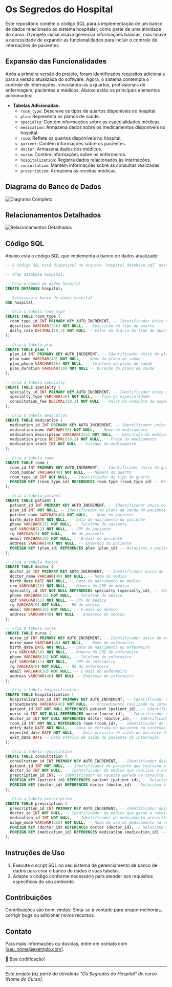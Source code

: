 # Os Segredos do Hospital

Este repositório contém o código SQL para a implementação de um banco de dados relacionado ao sistema hospitalar, como parte de uma atividade do curso. O projeto inicial visava gerenciar informações básicas, mas houve a necessidade de expandir as funcionalidades para incluir o controle de internações de pacientes.

## Expansão das Funcionalidades

Após a primeira versão do projeto, foram identificados requisitos adicionais para a versão atualizada do software. Agora, o sistema contempla o controle de internações, vinculando-as a quartos, profissionais de enfermagem, pacientes e médicos. Abaixo estão os principais elementos adicionados:

- **Tabelas Adicionadas:**
  - `room_type`: Descreve os tipos de quartos disponíveis no hospital.
  - `plan`: Representa os planos de saúde.
  - `specialty`: Contém informações sobre as especialidades médicas.
  - `medication`: Armazena dados sobre os medicamentos disponíveis no hospital.
  - `room`: Reflete os quartos disponíveis no hospital.
  - `patient`: Contém informações sobre os pacientes.
  - `doctor`: Armazena dados dos médicos.
  - `nurse`: Contém informações sobre os enfermeiros.
  - `hospitalization`: Registra dados relacionados às internações.
  - `consultation`: Mantém informações sobre as consultas realizadas.
  - `prescription`: Armazena as receitas médicas.

## Diagrama do Banco de Dados 
![Diagrama Completo](1.png) 
## Relacionamentos Detalhados 
![Relacionamentos Detalhados](2.png)

## Código SQL

Abaixo está o código SQL que implementa o banco de dados atualizado:

```sql
-- O código SQL está disponível no arquivo `hospital_database.sql` neste repositório.

-- drop database hospital;

-- Cria o banco de dados hospital
CREATE DATABASE hospital;

-- Seleciona o banco de dados hospital
USE hospital;

-- Cria a tabela room_type
CREATE TABLE room_type (
  room_type_id INT PRIMARY KEY AUTO_INCREMENT, -- Identificador único do tipo de quarto
  descricao VARCHAR(250) NOT NULL, -- Descrição do tipo de quarto
  daily_rate DECIMAL(10,2) NOT NULL -- Valor da diária do tipo de quarto
);

-- Cria a tabela plan
CREATE TABLE plan (
  plan_id INT PRIMARY KEY AUTO_INCREMENT, -- Identificador único do plano de saúde
  plan_name VARCHAR(40) NOT NULL, -- Nome do plano de saúde
  plan_phone VARCHAR(16) NOT NULL, -- Telefone do plano de saúde
  plan_duration VARCHAR(10) NOT NULL -- Duração do plano de saúde
);

-- Cria a tabela specialty
CREATE TABLE specialty (
  specialty_id INT PRIMARY KEY AUTO_INCREMENT, -- Identificador único da especialidade
  specialty_type VARCHAR(40) NOT NULL, -- Tipo da especialidade
  consultation_fee DECIMAL(10,2) NOT NULL -- Valor da consulta da especialidade
);

-- Cria a tabela medication
CREATE TABLE medication (
  medication_id INT PRIMARY KEY AUTO_INCREMENT, -- Identificador único do medicamento
  medication_name VARCHAR(50) NOT NULL, -- Nome do medicamento
  medication_description VARCHAR(255) NOT NULL, -- Descrição do medicamento
  medication_price DECIMAL(10,2) NOT NULL, -- Preço do medicamento
  medication_stock INT NOT NULL -- Estoque do medicamento
);

-- Cria a tabela room
CREATE TABLE room (
  room_id INT PRIMARY KEY AUTO_INCREMENT, -- Identificador único do quarto
  room_number VARCHAR(40) NOT NULL, -- Número do quarto
  room_type_id INT NOT NULL, -- Identificador do tipo de quarto
  FOREIGN KEY (room_type_id) REFERENCES room_type (room_type_id) -- Relaciona o quarto com o tipo de quarto
);

-- Cria a tabela patient
CREATE TABLE patient (
  patient_id INT PRIMARY KEY AUTO_INCREMENT, -- Identificador único do paciente
  plan_id INT NOT NULL, -- Identificador do plano de saúde do paciente
  patient_name VARCHAR(40) NOT NULL, -- Nome do paciente
  birth_date DATE NOT NULL, -- Data de nascimento do paciente
  phone VARCHAR(15) NOT NULL, -- Telefone do paciente
  cpf VARCHAR(11) NOT NULL, -- CPF do paciente
  rg VARCHAR(9) NOT NULL, -- RG do paciente
  email VARCHAR(30) NOT NULL, -- E-mail do paciente
  address VARCHAR(40) NOT NULL, -- Endereço do paciente
  FOREIGN KEY (plan_id) REFERENCES plan (plan_id) -- Relaciona o paciente com o plano de saúde
);

-- Cria a tabela doctor
CREATE TABLE doctor (
  doctor_id INT PRIMARY KEY AUTO_INCREMENT, -- Identificador único do médico
  doctor_name VARCHAR(40) NOT NULL, -- Nome do médico
  birth_date DATE NOT NULL, -- Data de nascimento do médico
  crm VARCHAR(10) NOT NULL, -- Número do CRM do médico
  specialty_id INT NOT NULL REFERENCES specialty (specialty_id), -- Identificador da especialidade do médico
  phone VARCHAR(15) NOT NULL, -- Telefone do médico
  cpf VARCHAR(11) NOT NULL, -- CPF do médico
  rg VARCHAR(9) NOT NULL, -- RG do médico
  email VARCHAR(30) NOT NULL, -- E-mail do médico
  address VARCHAR(40) NOT NULL -- Endereço do médico
);

-- Cria a tabela nurse
CREATE TABLE nurse (
  nurse_id INT PRIMARY KEY AUTO_INCREMENT, -- Identificador único do enfermeiro
  nurse_name VARCHAR(40) NOT NULL, -- Nome do enfermeiro
  birth_date DATE NOT NULL, -- Data de nascimento do enfermeiro
  cre VARCHAR(10) NOT NULL, -- Número do CRE do enfermeiro
  phone VARCHAR(15) NOT NULL, -- Telefone do enfermeiro
  cpf VARCHAR(11) NOT NULL, -- CPF do enfermeiro
  rg VARCHAR(9) NOT NULL, -- RG do enfermeiro
  email VARCHAR(30) NOT NULL, -- E-mail do enfermeiro
  address VARCHAR(40) NOT NULL -- Endereço do enfermeiro
);

-- Cria a tabela hospitalization
CREATE TABLE hospitalization (
  hospitalization_id INT PRIMARY KEY AUTO_INCREMENT, -- Identificador único da internação
  procedimento VARCHAR(40) NOT NULL, -- Procedimento realizado na internação
  patient_id INT NOT NULL REFERENCES patient (patient_id), -- Identificador do paciente internado
  nurse_id INT NOT NULL REFERENCES nurse (nurse_id), -- Identificador do enfermeiro responsável pela internação
  doctor_id INT NOT NULL REFERENCES doctor (doctor_id), -- Identificador do médico responsável pela internação
  room_id INT NOT NULL REFERENCES room (room_id), -- Identificador do quarto onde o paciente está internado
  entry_date DATE NOT NULL, -- Data de entrada do paciente na internação
  expected_date DATE NOT NULL, -- Data prevista de saída do paciente da internação
  exit_date DATE -- Data efetiva de saída do paciente da internação
);

-- Cria a tabela consultation
CREATE TABLE consultation (
  consultation_id INT PRIMARY KEY AUTO_INCREMENT, -- Identificador único da consulta
  patient_id INT NOT NULL, -- Identificador do paciente que realizou a consulta
  doctor_id INT NOT NULL, -- Identificador do médico que realizou a consulta
  prescription_id INT, -- Identificador da receita gerada na consulta
  FOREIGN KEY (patient_id) REFERENCES patient (patient_id), -- Relaciona a consulta com o paciente
  FOREIGN KEY (doctor_id) REFERENCES doctor (doctor_id) -- Relaciona a consulta com o médico
);

-- Cria a tabela prescription
CREATE TABLE prescription (
  prescription_id INT PRIMARY KEY AUTO_INCREMENT, -- Identificador único da receita
  doctor_id INT NOT NULL, -- Identificador do médico que gerou a receita
  medication_id INT NOT NULL, -- Identificador do medicamento prescrito na receita
  usage_mode VARCHAR(255) NOT NULL, -- Modo de uso do medicamento na receita
  FOREIGN KEY (doctor_id) REFERENCES doctor (doctor_id), -- Relaciona a receita com o médico
  FOREIGN KEY (medication_id) REFERENCES medication (medication_id) -- Relaciona a receita com o medicamento
);

```

## Instruções de Uso

1. Execute o script SQL no seu sistema de gerenciamento de banco de dados para criar o banco de dados e suas tabelas.
2. Adapte o código conforme necessário para atender aos requisitos específicos do seu ambiente.

## Contribuições

Contribuições são bem-vindas! Sinta-se à vontade para propor melhorias, corrigir bugs ou adicionar novos recursos.

## Contato

Para mais informações ou dúvidas, entre em contato com [seu_nome@exemplo.com].

🚀 Boa codificação!

---

*Este projeto faz parte da atividade "Os Segredos do Hospital" do curso [Nome do Curso].*
